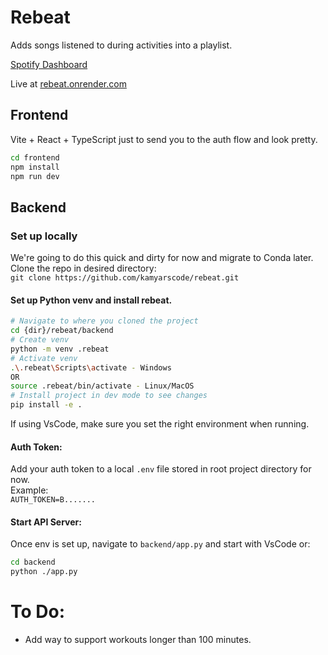 # Rebeat

Adds songs listened to during activities into a playlist.

[Spotify Dashboard](https://developer.spotify.com/dashboard/3127926c771c495897441b4e1a3ab7d8/settings)

Live at [rebeat.onrender.com](https://rebeat.onrender.com)

## Frontend

Vite + React + TypeScript just to send you to the auth flow and look pretty.

```bash
cd frontend
npm install
npm run dev
```

## Backend

### Set up locally

We're going to do this quick and dirty for now and migrate to Conda later.  
Clone the repo in desired directory:  
`git clone https://github.com/kamyarscode/rebeat.git`

#### Set up Python venv and install rebeat.

```bash
# Navigate to where you cloned the project
cd {dir}/rebeat/backend
# Create venv
python -m venv .rebeat
# Activate venv
.\.rebeat\Scripts\activate - Windows
OR
source .rebeat/bin/activate - Linux/MacOS
# Install project in dev mode to see changes
pip install -e .
```

If using VsCode, make sure you set the right environment when running.

#### Auth Token:

Add your auth token to a local `.env` file stored in root project directory for now.  
Example:  
`AUTH_TOKEN=B.......`

#### Start API Server:

Once env is set up, navigate to `backend/app.py` and start with VsCode or:

```bash
cd backend
python ./app.py
```

# To Do:

- Add way to support workouts longer than 100 minutes.
